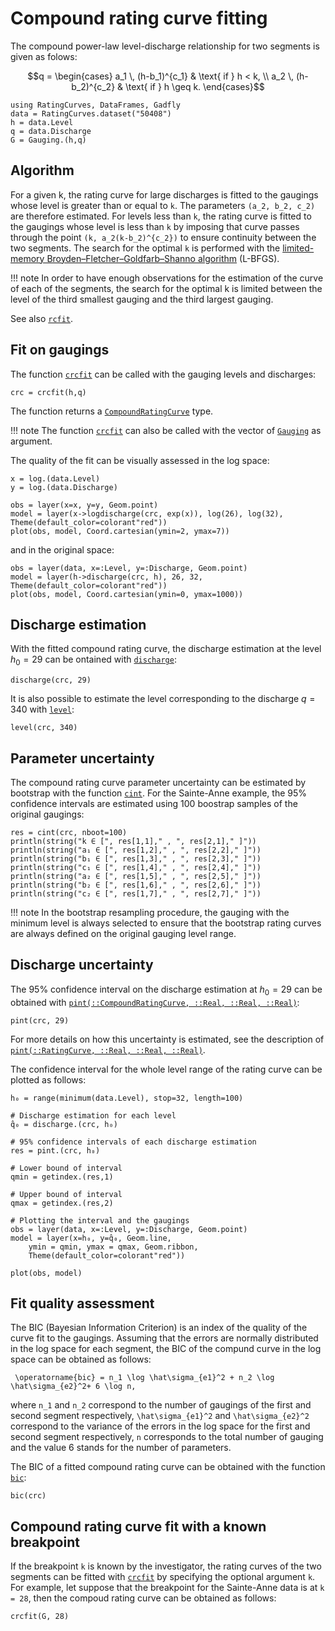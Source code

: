 
# Compound rating curve fitting

The compound power-law level-discharge relationship for two segments is given as folows:
```math
q = \begin{cases}
a_1 \, (h-b_1)^{c_1} & \text{ if  } h < k, \\
a_2 \, (h-b_2)^{c_2} & \text{ if  } h \geq k.
\end{cases}
```

```@setup SainteAnne
using RatingCurves, DataFrames, Gadfly
data = RatingCurves.dataset("50408")
h = data.Level
q = data.Discharge
G = Gauging.(h,q)    
```

## Algorithm

For a given k, the rating curve for large discharges is fitted to the gaugings whose level is greater than or equal to ``k``. The parameters ``(a_2, b_2, c_2)`` are therefore estimated. For levels less than ``k``, the rating curve is fitted to the gaugings whose level is less than ``k`` by imposing that curve passes through the point ``(k, a_2(k-b_2)^{c_2})`` to ensure continuity between the two segments. The search for the optimal ``k`` is performed with the [limited-memory Broyden–Fletcher–Goldfarb–Shanno algorithm](https://julianlsolvers.github.io/Optim.jl/stable/#algo/lbfgs/) (L-BFGS).

!!! note
    In order to have enough observations for the estimation of the curve of each of the segments, the search for the optimal k is limited between the level of the third smallest gauging and the third largest gauging.

See also [`rcfit`](@ref).

## Fit on gaugings

The function [`crcfit`](@ref) can be called with the gauging levels and discharges:
```@repl SainteAnne
crc = crcfit(h,q)
```
The function returns a [`CompoundRatingCurve`](@ref) type.

!!! note
    The function [`crcfit`](@ref) can also be called with the vector of [`Gauging`](@ref) as argument.

The quality of the fit can be visually assessed in the log space:
```@example SainteAnne
x = log.(data.Level)
y = log.(data.Discharge)

obs = layer(x=x, y=y, Geom.point)
model = layer(x->logdischarge(crc, exp(x)), log(26), log(32), Theme(default_color=colorant"red"))
plot(obs, model, Coord.cartesian(ymin=2, ymax=7))
```
and in the original space:
```@example SainteAnne
obs = layer(data, x=:Level, y=:Discharge, Geom.point)
model = layer(h->discharge(crc, h), 26, 32, Theme(default_color=colorant"red"))
plot(obs, model, Coord.cartesian(ymin=0, ymax=1000))
```

## Discharge estimation

With the fitted compound rating curve, the discharge estimation at the level $h_0 = 29$ can be ontained with [`discharge`](@ref):
```@repl SainteAnne
discharge(crc, 29)
```

It is also possible to estimate the level corresponding to the discharge $q = 340$ with [`level`](@ref):
```@repl SainteAnne
level(crc, 340)
```

## Parameter uncertainty

The compound rating curve parameter uncertainty can be estimated by bootstrap with the function [`cint`](@ref). For the Sainte-Anne example, the 95% confidence intervals are estimated using 100 boostrap samples of the original gaugings:
```@example SainteAnne
res = cint(crc, nboot=100)
println(string("k ∈ [", res[1,1]," , ", res[2,1]," ]"))
println(string("a₁ ∈ [", res[1,2]," , ", res[2,2]," ]"))
println(string("b₁ ∈ [", res[1,3]," , ", res[2,3]," ]"))
println(string("c₁ ∈ [", res[1,4]," , ", res[2,4]," ]"))
println(string("a₂ ∈ [", res[1,5]," , ", res[2,5]," ]"))
println(string("b₂ ∈ [", res[1,6]," , ", res[2,6]," ]"))
println(string("c₂ ∈ [", res[1,7]," , ", res[2,7]," ]"))
```

!!! note
    In the bootstrap resampling procedure, the gauging with the minimum level is always selected to ensure that the bootstrap rating curves are always defined on the original gauging level range.

## Discharge uncertainty

The 95% confidence interval on the discharge estimation at $h_0 = 29$ can be obtained with [`pint(::CompoundRatingCurve, ::Real, ::Real, ::Real)`](@ref):
```@repl SainteAnne
pint(crc, 29)
```
For more details on how this uncertainty is estimated, see the description of [`pint(::RatingCurve, ::Real, ::Real, ::Real)`](@ref).

The confidence interval for the whole level range of the rating curve can be plotted as follows:
```@example SainteAnne
h₀ = range(minimum(data.Level), stop=32, length=100)

# Discharge estimation for each level 
q̂₀ = discharge.(crc, h₀)

# 95% confidence intervals of each discharge estimation
res = pint.(crc, h₀)

# Lower bound of interval
qmin = getindex.(res,1)

# Upper bound of interval
qmax = getindex.(res,2)

# Plotting the interval and the gaugings 
obs = layer(data, x=:Level, y=:Discharge, Geom.point)
model = layer(x=h₀, y=q̂₀, Geom.line,
    ymin = qmin, ymax = qmax, Geom.ribbon,
    Theme(default_color=colorant"red"))

plot(obs, model)
```   

## Fit quality assessment

The BIC (Bayesian Information Criterion) is an index of the quality of the curve fit to the gaugings. Assuming that the errors are normally distributed in the log space for each segment, the BIC of the compund curve in the log space can be obtained as follows:

`` \operatorname{bic} = n_1 \log \hat\sigma_{e1}^2 + n_2 \log \hat\sigma_{e2}^2+ 6 \log n,``

where ``n_1`` and ``n_2`` correspond to the number of gaugings of the first and second segment respectively, ``\hat\sigma_{e1}^2`` and ``\hat\sigma_{e2}^2`` correspond to the variance of the errors in the log space for the first and second segment respectively, ``n`` corresponds to the total number of gauging and the value 6 stands for the number of parameters.

The BIC of a fitted compound rating curve can be obtained with the function [`bic`](@ref):
```@repl SainteAnne
bic(crc)
```

## Compound rating curve fit with a known breakpoint

If the breakpoint ``k`` is known by the investigator, the rating curves of the two segments can be fitted with [`crcfit`](@ref) by specifying the optional argument `k`. For example, let suppose that the breakpoint for the Sainte-Anne data is at ``k = 28``, then the compoud rating curve can be obtained as follows:
```@repl SainteAnne
crcfit(G, 28)
```